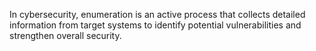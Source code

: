 In cybersecurity, enumeration is an active process that collects detailed information from target systems to identify potential vulnerabilities and strengthen overall security.
